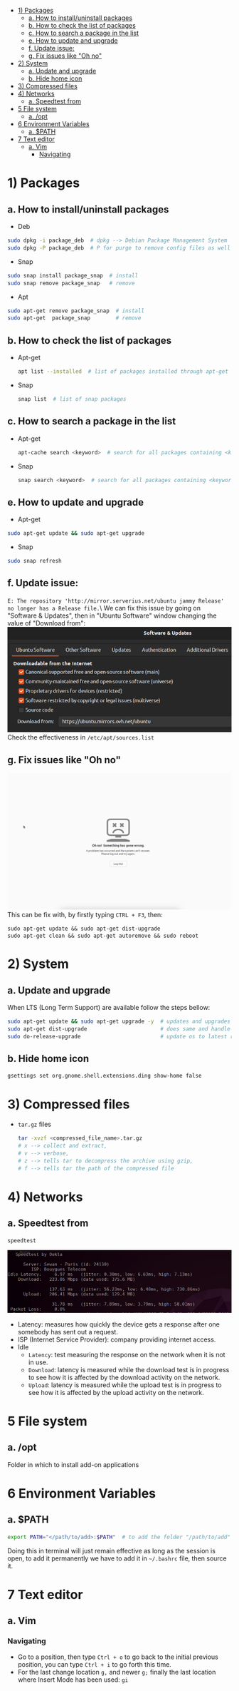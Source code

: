 - [1) Packages](#1-packages)
  - [a. How to install/uninstall packages](#a-how-to-installuninstall-packages)
  - [b. How to check the list of packages](#b-how-to-check-the-list-of-packages)
  - [c. How to search a package in the list](#c-how-to-search-a-package-in-the-list)
  - [e. How to update and upgrade](#e-how-to-update-and-upgrade)
  - [f. Update issue:](#f-update-issue)
  - [g. Fix issues like "Oh no"](#g-fix-issues-like-oh-no)
- [2) System](#2-system)
  - [a. Update and upgrade](#a-update-and-upgrade)
  - [b. Hide home icon](#b-hide-home-icon)
- [3) Compressed files](#3-compressed-files)
- [4) Networks](#4-networks)
  - [a. Speedtest from](#a-speedtest-from)
- [5 File system](#5-file-system)
  - [a. /opt](#a-opt)
- [6 Environment Variables](#6-environment-variables)
  - [a. $PATH](#a-path)
- [7 Text editor](#7-text-editor)
  - [a. Vim](#a-vim)
    - [Navigating](#navigating)

# 1) Packages
## a. How to install/uninstall packages
- Deb
```bash
sudo dpkg -i package_deb  # dpkg --> Debian Package Management System
sudo dpkg -P package_deb  # P for purge to remove config files as well
```
- Snap
```bash
sudo snap install package_snap  # install
sudo snap remove package_snap   # remove
```
- Apt
```bash
sudo apt-get remove package_snap  # install 
sudo apt-get  package_snap        # remove
```
## b. How to check the list of packages
- Apt-get
    ```bash
    apt list --installed  # list of packages installed through apt-get
    ```
- Snap
    ```bash
    snap list  # list of snap packages
    ```
## c. How to search a package in the list 
- Apt-get
    ```bash
    apt-cache search <keyword>  # search for all packages containing <keyword>
    ```
- Snap
    ```bash
    snap search <keyword>  # search for all packages containing <keyword>
    ```
## e. How to update and upgrade
- Apt-get
```bash
sudo apt-get update && sudo apt-get upgrade  
```
- Snap 
```bash
sudo snap refresh
```
## f. Update issue:
``E: The repository 'http://mirror.serverius.net/ubuntu jammy Release' no longer has a Release file.``\\
We can fix this issue by going on "Software & Updates", then in "Ubuntu Software" window changing the value of "Download from":
![002_software_and_updates](./images/002_software_and_updates.png)
Check the effectiveness in ``/etc/apt/sources.list``

## g. Fix issues like "Oh no"

![003_somethin_wrong_img](./images/003_somethin_wrong_img.png)
This can be fix with, by firstly typing ``CTRL + F3``, then:
````
sudo apt-get update && sudo apt-get dist-upgrade
sudo apt-get clean && sudo apt-get autoremove && sudo reboot
````
# 2) System 
## a. Update and upgrade
When LTS (Long Term Support) are available follow the steps bellow:
````bash
sudo apt-get update && sudo apt-get upgrade -y  # updates and upgrades packages
sudo apt-get dist-upgrade                       # does same and handle dependencies withe new packages
sudo do-release-upgrade                         # update os to latest release
````

## b. Hide home icon
````bash
gsettings set org.gnome.shell.extensions.ding show-home false
````


# 3) Compressed files
- ``tar.gz`` files
    ```bash
    tar -xvzf <compressed_file_name>.tar.gz  
    # x --> collect and extract,
    # v --> verbose,
    # z --> tells tar to decompress the archive using gzip,
    # f --> tells tar the path of the compressed file
    ```


# 4) Networks
## a. Speedtest from 
```bash
speedtest
```
![speedtest_results.png](./images/speedtest_results.png)
- Latency: measures how quickly the device gets a response after one somebody has sent out a request.
- ISP (Internet Service Provider): company providing internet access.
- Idle
    - ``Latency``: test measuring the response on the network when it is not in use.
    - ``Download``: latency is measured while the download test is in progress to see how it is affected by the download activity on the network.
    - ``Upload``: latency is measured while the upload test is in progress to see how it is affected by the upload activity on the network.

# 5 File system
## a. /opt
Folder in which to install add-on applications

# 6 Environment Variables
## a. $PATH
```bash
export PATH="</path/to/add>:$PATH"  # to add the folder "/path/to/add" to the environment variable $PATH
```
Doing this in terminal will just remain effective as long as the session is open, to add it permanently we have to add it in ``~/.bashrc`` file, then source it.  

# 7 Text editor
## a. Vim
### Navigating
- Go to a position, then type ``Ctrl + o`` to go back to the initial previous position, you can
type ``Ctrl + i`` to go forth this time.
- For the last change location ``g,`` and newer ``g;`` finally the last location where Insert 
Mode has been used: ``gi``